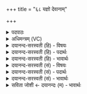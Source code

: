 +++
title = "६८ यज्ञो देवानाम्"

+++
<details><summary>पदपाठः</summary>

य॒ज्ञः। दे॒वाना॑म्। प्रति॑। ए॒ति॒। सु॒म्नम्। आदि॑त्यासः। भव॑त। मृ॒ड॒यन्तः॑। आ। वः॒। अ॒र्वाची॑। सु॒म॒तिरिति॑ सुऽम॒तिः। व॒वृ॒त्या॒त्। अ॒ꣳहोः। चि॒त्। या। व॒रि॒वो॒वित्त॒रेति॑ वरिवो॒वित्ऽतरा॑। अस॑त्। ६८।
</details>

<details><summary>अधिमन्त्रम् (VC)</summary>

- आदित्या देवताः
- कुत्स ऋषिः
- स्वराट्पङ्क्तिः
- पञ्चमः
</details>

<details><summary>दयानन्द-सरस्वती (हि) - विषयः</summary>

फिर उसी विषय को अगले मन्त्र में कहा है ॥
</details>

<details><summary>दयानन्द-सरस्वती (हि) - पदार्थः</summary>

पदार्थान्वयभाषाः -  हे (आदित्यासः) सूर्यवत् तेजस्वी पूर्णविद्यावाले लोगो ! जैसे (देवानाम्) विद्वानों का (यज्ञः) संगति के योग्य संग्रामादि व्यवहार (सुम्नम्) सुख करने को (प्रत्येति) उलटा प्राप्त होता है, वैसे (मृडयन्तः) सुखी करनेवाले (भवत) होवो। जैसे (वः) तुम्हारी (वरिवोवित्तरा) अत्यन्त सेवा को प्राप्त (अर्वाची) हमारे अनुकूल (सुमतिः) उत्तम बुद्धि (आ, ववृत्यात्) अच्छे प्रकार वर्त्ते (अंहोः) अपराधी की (चित्) भी वैसे सुख करनेवाली हमारे अनुकूल बुद्धि (असत्) होवे ॥६८ ॥
</details>

<details><summary>दयानन्द-सरस्वती (हि) - भावार्थः</summary>

भावार्थभाषाः -  इस मन्त्र में वाचकलुप्तोपमालङ्कार है। जिस देश में पूर्ण विद्यावाले राजकर्मचारी हों, वहाँ सबकी एकमति होकर अत्यन्त सुख बढ़े ॥६८ ॥
</details>

<details><summary>दयानन्द-सरस्वती (सं) - विषयः</summary>

पुनस्तमेव विषयमाह ॥
</details>

<details><summary>दयानन्द-सरस्वती (सं) - पदार्थः</summary>

पदार्थान्वयभाषाः -  हे आदित्यासः पूर्णविद्या यूयं यथा देवानां यज्ञो सुम्नं प्रत्येति तथा मृडयन्तो भवत। यथा वो वरिवोवित्तराऽर्वाची सुमतिराववृत्यादंहोश्चित् तथा सुखकारी असत् ॥६८ ॥
</details>

<details><summary>दयानन्द-सरस्वती (सं) - भावार्थः</summary>

भावार्थभाषाः -  अत्र वाचकलुप्तोपमालङ्कारः। यस्य देशस्य मध्ये पूर्णविद्या राजकर्मकराः स्युस्तत्र सर्वेषामेका मतिर्भूत्वा सुखमत्यन्तं वर्धेत ॥६८ ॥
</details>

<details><summary>सविता जोशी ← दयानन्दः (म) - भावार्थः</summary>

भावार्थभाषाः -  या मंत्रात वाचकलुप्तोपमालंकार आहे. ज्या देशात पूर्ण विद्या प्राप्त केलेले राज्य कर्मचारी असतील तेथे सर्वांचे एकमत होऊन अत्यंत सुख वाढते.
</details>